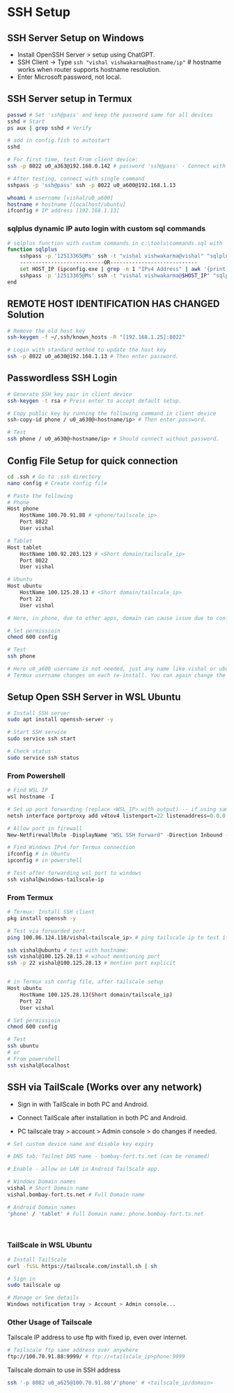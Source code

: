 
# SSH Setup

## SSH Server Setup on Windows

- Install OpenSSH Server > setup using ChatGPT.
- SSH Client -> Type `ssh "vishal vishwakarma@hostname/ip"` # hostname works when router supports hostname resolution.
- Enter Microsoft password, not local.

## SSH Server setup in Termux

```bash
passwd # Set 'ssh@pass' and keep the password same for all devices
sshd # Start
ps aux | grep sshd # Verify

# add in config.fish to autostart
sshd

# For first time, test From client device:
ssh -p 8022 u0_a363@192.168.0.142 # password 'ssh@pass' - Connect with Hotspot or Wi-Fi.

# After testing, connect with single command
sshpass -p 'ssh@pass' ssh -p 8022 u0_a600@192.168.1.13

whoami # username [vishal/u0_a600]
hostname # hostname [localhost/ubuntu]
ifconfig # IP address [192.168.1.13]
```

### sqlplus dynamic IP auto login with custom sql commands

```bash
# sqlplus function with custom commands in c:\tools\commands.sql with 'cl scr and set linesize 100'
function sqlplus
    sshpass -p '12513365@Ms' ssh -t "vishal vishwakarma@vishal" "sqlplus system/tiger @C:\\tools\\commands.sql"
    ---------------------------OR----------------------------
    set HOST_IP (ipconfig.exe | grep -m 1 "IPv4 Address" | awk '{print $NF}' | tr -d '\r') # IP address containing 172.25.16.1
    sshpass -p '12513365@Ms' ssh -t "vishal vishwakarma@$HOST_IP" "sqlplus system/tiger @C:\\tools\\commands.sql"
end
```

## REMOTE HOST IDENTIFICATION HAS CHANGED Solution

```bash
# Remove the old host key
ssh-keygen -f ~/.ssh/known_hosts -R "[192.168.1.25]:8022"

# Login with standard method to update the host key
ssh -p 8022 u0_a630@192.168.1.13 # Then enter password.
```

## Passwordless SSH Login

```bash
# Generate SSH key pair in client device
ssh-keygen -t rsa # Press enter to accept default setup.

# Copy public key by running the following command in client device
ssh-copy-id phone / u0_a630@<hostname/ip> # Then enter password.

# Test
ssh phone / u0_a630@<hostname/ip> # Should connect without password.
```

## Config File Setup for quick connection

```bash
cd .ssh # Go to .ssh directory
nano config # Create config file

# Paste the following
# Phone
Host phone
    HostName 100.70.91.88 # <phone/tailscale_ip>
    Port 8022
    User vishal

# Tablet
Host tablet
    HostName 100.92.203.123 # <Short domain/tailscale_ip>
    Port 8022
    User vishal

# Ubuntu
Host ubuntu
    HostName 100.125.28.13 # <Short domain/tailscale_ip>
    Port 22
    User vishal

# Here, in phone, due to other apps, domain can cause issue due to conflict with other apps. IP always works and free from the conflict and only changes after re-installing the tailscale. for IP, after re-installation, it is needed to update the ip in config inside .ssh folder.

# Set permissioin
chmod 600 config

# Test
ssh phone

# Here u0_a600 username is not needed, just any name like vishal or ubuntu works same.
# Termux username changes on each re-install. You can again change the username by re-installing.
```

## Setup Open SSH Server in WSL Ubuntu

```bash
# Install SSH server
sudo apt install openssh-server -y

# Start SSH service
sudo service ssh start

# Check status
sudo service ssh status
```
### From Powershell

```powershell
# Find WSL IP
wsl hostname -I

# Set up port forwarding (replace <WSL_IP> with output) -- if using same port 22, ensure windows is not running ssh server
netsh interface portproxy add v4tov4 listenport=22 listenaddress=0.0.0.0 connectport=22 connectaddress=172.19.25.11 <WSL_IP>

# Allow port in firewall
New-NetFirewallRule -DisplayName "WSL SSH Forward" -Direction Inbound -LocalPort 22 -Protocol TCP -Action Allow

# Find Windows IPv4 for Termux connection
ifconfig # in Ubuntu
ipconfig # in powershell

# Test after forwarding wsl port to windows
ssh vishal@windows-tailscale-ip
```
### From Termux
```bash
# Termux: Install SSH client
pkg install openssh -y

# Test via forwarded port
ping 100.86.124.118/vishal<tailscale_ip> # ping tailscale ip to test if connection is working

ssh vishal@ubuntu # test with hostname:
ssh vishal@100.125.28.13 # wihout mentioning port
ssh -p 22 vishal@100.125.28.13 # mention port explicit


# in Termux ssh config file, after tailscale setup
Host ubuntu
    HostName 100.125.28.13(Short domain/tailscale_ip)
    Port 22
    User vishal

# Set permissioin
chmod 600 config

# Test
ssh ubuntu
# or 
# From powershell
ssh vishal@localhost
```

## SSH via TailScale (Works over any network)

- Sign in with TailScale in both PC and Android.

- Connect TailScale after installation in both PC and Android.

- PC tailscale tray > account > Admin console > do changes if needed.

```bash
# Set custom device name and disable key expiry

# DNS tab: Tailnet DNS name - bombay-fort.ts.net (can be renamed)

# Enable - allow on LAN in Android TailScale app.

# Windows Domain names 
vishal # Short Domain name
vishal.bombay-fort.ts.net # Full Domain name

# Android Domain names
'phone' / 'tablet' # Full Domain name: phone.bombay-fort.ts.net
```

<br>

### TailScale in WSL Ubuntu
```bash
# Install TailScale
curl -fsSL https://tailscale.com/install.sh | sh

# Sign in
sudo tailscale up

# Manage or See details
Windows notification tray > Account > Admin console...
```

### Other Usage of Tailscale
Tailscale IP address to use ftp with fixed ip, even over internet.
```bash
# Tailscale ftp same address over anywhere
ftp://100.70.91.88:9999/ # ftp://<tailscale_ip>phone:9999
```
Tailscale domain to use in SSH address
```bash
ssh '-p 8082 u0_a625@100.70.91.88'/'phone' # <tailscale_ip/domain>
```
